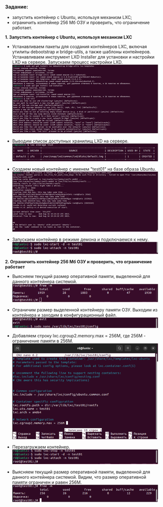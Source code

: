 ### Задание:
- запустить контейнер с Ubuntu, используя механизм LXC;
- ограничить контейнер 256 Мб ОЗУ и проверить, что ограничение работает.


**1. Запустить контейнер с Ubuntu, используя механизм LXC**

- Устанавливаем пакеты для создания контейнеров LXC, включая утилиты debootstrap и bridge-utils, а также шаблоны контейнеров. Устанавливаем инструмент LXD Installer для установки и настройки LXD на сервере. Запускаем процесс настройки LXD.
![Настройка LXD](igm/1.png)

- Выводим список доступных хранилищ LXD на сервере.
![Список доступныъ хранилищ](igm/2.png)

- Создаем новый контейнер с именем "test01" на базе образа Ubuntu.
![Создаем новый контейнер](igm/3.png)

- Запускаем контейнер в режиме демона и подключаемся к нему.
![Запуск контейнера](igm/4.png)

**2. Ограничить контейнер 256 Мб ОЗУ и проверить, что ограничение работает**

- Выясняем текущий размер оперативной памяти, выделенной для данного контейнера системой.
![Размер памяти контейнера](igm/5.png)

- Ограничим размер выделенной контейнеру памяти ОЗУ. Выходим из контейнера и заходим в конфигурационный файл.
![Конфигурационный файл](igm/6.png)

- Добавляем строку lxc.cgroup2.memory.max = 256M, где 256М - ограничение памяти в 256М.
![Конфигурационный файл](igm/7.png)

- Перезагружаем контейнер.\
![Перезагрузка контейнера](igm/8.png)

- Выясняем текущий размер оперативной памяти, выделенной для данного контейнера системой. Видим, что размер оперативной памяти ограничен и равен 256М.
![Размер памяти контейнера](igm/9.png)